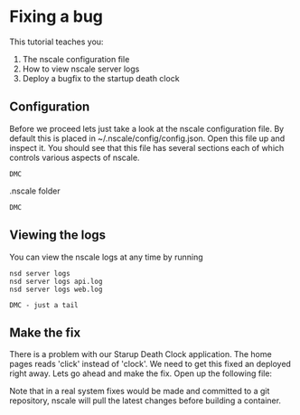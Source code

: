 Fixing a bug
============

This tutorial teaches you:

1. The nscale configuration file
2. How to view nscale server logs
3. Deploy a bugfix to the startup death clock

Configuration
-------------
Before we proceed lets just take a look at the nscale configuration file. By default this is placed in ~/.nscale/config/config.json. Open this file up and inspect it. You should see that this file has several sections each of which controls various aspects of nscale.

	DMC

.nscale folder

	DMC

Viewing the logs
----------------
You can view the nscale logs at any time by running 

	nsd server logs
	nsd server logs api.log
	nsd server logs web.log
	
	DMC - just a tail


Make the fix
------------
There is a problem with our Starup Death Clock application. The home pages reads 'click' instead of 'clock'. We need to get this fixed an deployed right away. Lets go ahead and make the fix. Open up the following file:




Note that in a real system fixes would be made and committed to a git repository, nscale will pull the latest changes before building a container.


